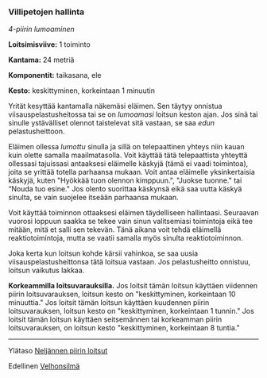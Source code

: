 ### Villipetojen hallinta

*4-piirin lumoaminen*

**Loitsimisviive:** 1 toiminto

**Kantama:** 24 metriä

**Komponentit:** taikasana, ele

**Kesto:** keskittyminen, korkeintaan 1 minuutin

Yrität kesyttää kantamalla näkemäsi eläimen. Sen täytyy onnistua viisauspelastusheitossa tai se on *lumoamasi* loitsun keston ajan. Jos sinä tai sinulle ystävälliset olennot taistelevat sitä vastaan, se saa *edun* pelastusheittoon.

Eläimen ollessa *lumottu* sinulla ja sillä on telepaattinen yhteys niin kauan kuin olette samalla maailmatasolla. Voit käyttää tätä telepaattista yhteyttä ollessasi tajuissasi antaaksesi eläimelle käskyjä (tämä ei vaadi toimintoa), joita se yrittää totella parhaansa mukaan. Voit antaa eläimelle yksinkertaisia käskyjä, kuten "Hyökkää tuon olennon kimppuun.", "Juokse tuonne." tai “Nouda tuo esine." Jos olento suorittaa käskynsä eikä saa uutta käskyä sinulta, se vain suojelee itseään parhaansa mukaan.

Voit käyttää toiminnon ottaaksesi eläimen täydelliseen hallintaasi. Seuraavan vuorosi loppuun saakka se tekee vain sinun valitsemiasi toimintoja eikä tee mitään, mitä et salli sen tekevän. Tänä aikana voit tehdä eläimellä reaktiotoimintoja, mutta se vaatii samalla myös sinulta reaktiotoiminnon.

Joka kerta kun loitsun kohde kärsii vahinkoa, se saa uusia viisauspelastusheittonsa tätä loitsua vastaan. Jos pelastusheitto onnistuu, loitsun vaikutus lakkaa.

**Korkeammilla loitsuvarauksilla.** Jos loitsit tämän loitsun käyttäen viidennen piirin loitsuvarauksen, loitsun kesto on "keskittyminen, korkeintaan 10 minuuttia." Jos loitsit tämän loitsun käyttäen kuudennen piirin loitsuvarauksen, loitsun kesto on "keskittyminen, korkeintaan 1 tunnin." Jos loitsit tämän loitsun käyttäen seitsemännen tai korkeamman piirin loitsuvarauksen, on loitsun kesto "keskittyminen, korkeintaan 8 tuntia."

----

Ylätaso [Neljännen piirin loitsut](4_piirin_loitsut)

Edellinen [Velhonsilmä](Velhonsilmä)
